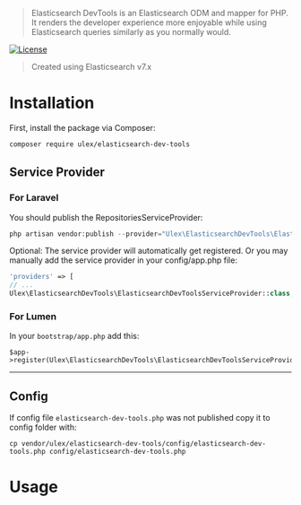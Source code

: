 > Elasticsearch DevTools is an Elasticsearch ODM and mapper for PHP. It renders the developer experience more enjoyable while using Elasticsearch queries similarly as you normally would.

[![License](https://poser.pugx.org/laravel/framework/license.svg)](https://packagist.org/packages/ulex/elasticsearch-dev-tools)

> Created using Elasticsearch v7.x

# Installation

First, install the package via Composer:
```bash
composer require ulex/elasticsearch-dev-tools
```
<h2> Service Provider </h2>
<h3>For Laravel</h3>
You should publish the RepositoriesServiceProvider:

```php
php artisan vendor:publish --provider="Ulex\ElasticsearchDevTools\ElasticsearchDevToolsServiceProvider" --tag=config
```

Optional: The service provider will automatically get registered. Or you may manually add the service provider in your config/app.php file:
```php
'providers' => [
// ...
Ulex\ElasticsearchDevTools\ElasticsearchDevToolsServiceProvider::class,
```

<h3>For Lumen</h3>

In your `bootstrap/app.php` add this:
```
$app->register(Ulex\ElasticsearchDevTools\ElasticsearchDevToolsServiceProvider::class);
```
---------------

<h2> Config </h2>

If config file `elasticsearch-dev-tools.php` was not published copy it to config folder with:
```
cp vendor/ulex/elasticsearch-dev-tools/config/elasticsearch-dev-tools.php config/elasticsearch-dev-tools.php
```

# Usage
